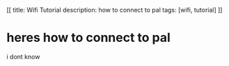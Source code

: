 [[
title: Wifi Tutorial
description: how to connect to pal
tags: [wifi, tutorial]
]]


# heres how to connect to pal

i dont know
